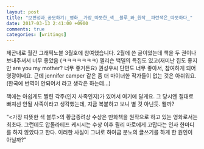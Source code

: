 ```yaml
---
layout: post
title: "보편성과_공모하기:_영화__가장_따뜻한_색__블루_와_원작__파란색은_따뜻하다_"
date: 2017-03-13 2:41:00 +0900
comments: true 
categories: [writings] 
---
```

제곧내로 월간 그래픽노블 3월호에 참여했습니다. 2월에 쓴 글이었는데 책을 두 권이나 보내주셔서 너무 좋았음 (ㅋㅋㅋㅋㅋㅋㅋ)
엘리슨 백델의 특집도 있고(재미난 집도 좋지만 are you my mother? 너무 좋거든요) 권성우씨 단편도 너무 좋아서, 참여하게 되어 영광이네요. 근데 jennifer camper 같은 좀 더 마이너한 작가들이 없는 것은 아쉬워요. (한국에 번역이 안되어서 라고 생각은 하는데...)

책에는 아쉽게도 짤린 각주(인지 사족인지)가 있어서 여기에 달게요. 그 당시엔 절대로 빠져선 안될 사족이라고 생각했는데, 지금 복붙하고 보니 별 것 아닌듯. 왤까? 

"<가장 따뜻한 색 블루>의 황금종려상 수상은 만화책을 원작으로 하고 있는 영화로서는 최초다. 그런데도 압둘라티프 케시시는 수상 이후 쥘리 마로에게 고맙다는 인사 한마디를 하지 않았다고 한다. 이러한 사실이 그녀로 하여금 분노의 글쓰기를 하게 한 원인이 아닐까?"

